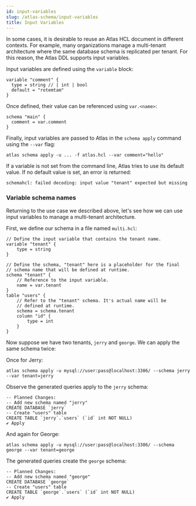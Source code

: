 ```yaml
---
id: input-variables
slug: /atlas-schema/input-variables
title: Input Variables
---
```

In some cases, it is desirable to reuse an Atlas HCL document in different contexts.
For example, many organizations manage a multi-tenant architecture where the same database
schema is replicated per tenant. For this reason, the Atlas DDL supports input variables.

Input variables are defined using the `variable` block:

```hcl
variable "comment" {
  type = string // | int | bool
  default = "rotemtam"
}
```

Once defined, their value can be referenced using `var.<name>`:

```hcl
schema "main" {
  comment = var.comment
}
```

Finally, input variables are passed to Atlas in the `schema apply` command using the
`--var` flag:

```shell
atlas schema apply -u ... -f atlas.hcl --var comment="hello"
```

If a variable is not set from the command line, Atlas tries to use its default value.
If no default value is set, an error is returned:

```text
schemahcl: failed decoding: input value "tenant" expected but missing
```

### Variable schema names

Returning to the use case we described above, let's see how we can use input variables
to manage a multi-tenant architecture.

First, we define our schema in a file named `multi.hcl`:

```hcl title="multi.hcl"
// Define the input variable that contains the tenant name.
variable "tenant" {
	type = string
}

// Define the schema, "tenant" here is a placeholder for the final
// schema name that will be defined at runtime.
schema "tenant" {
    // Reference to the input variable.
	name = var.tenant
}
table "users" {
    // Refer to the "tenant" schema. It's actual name will be
    // defined at runtime.
	schema = schema.tenant
	column "id" {
		type = int
	}
}
```

Now suppose we have two tenants, `jerry` and `george`. We can apply the same schema twice:

Once for Jerry:
```text
atlas schema apply -u mysql://user:pass@localhost:3306/ --schema jerry --var tenant=jerry
```
Observe the generated queries apply to the `jerry` schema:
```text
-- Planned Changes:
-- Add new schema named "jerry"
CREATE DATABASE `jerry`
-- Create "users" table
CREATE TABLE `jerry`.`users` (`id` int NOT NULL)
✔ Apply
```
And again for George:
```text
atlas schema apply -u mysql://user:pass@localhost:3306/ --schema george --var tenant=george
```
The generated queries create the `george` schema:
```text
-- Planned Changes:
-- Add new schema named "george"
CREATE DATABASE `george`
-- Create "users" table
CREATE TABLE `george`.`users` (`id` int NOT NULL)
✔ Apply
```
